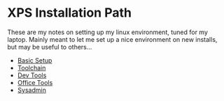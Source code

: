 # XPS Installation Path

These are my notes on setting up my linux environment, tuned for my laptop.
Mainly meant to let me set up a nice environment on new installs, but may
be useful to others...

* [Basic Setup](./basic.md)
* [Toolchain](./toolchain.md)
* [Dev Tools](./devtools.md)
* [Office Tools](./officetools.md)
* [Sysadmin](./sysadmin.md)